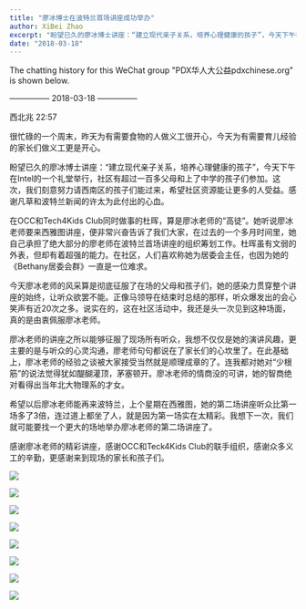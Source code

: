 ```yaml
---
title: "廖冰博士在波特兰首场讲座成功举办"
author: XiBei Zhao
excerpt: "盼望已久的廖冰博士讲座：“建立现代亲子关系，培养心理健康的孩子”，今天下午在Intel的一个礼堂举行，社区有超过一百多父母和上了中学的孩子们参加。这次，我们刻意努力请西南区的孩子们能过来，希望社区资源能让更多的人受益。感谢凡草和波特兰新闻的许太为此付出的心血。"
date: "2018-03-18"
---
```


The chatting history for this WeChat group "PDX华人大公益pdxchinese.org" is shown below.

—————  2018-03-18  —————

西北兆  22:57

很忙碌的一个周末，昨天为有需要食物的人做义工很开心，今天为有需要育儿经验的家长们做义工更是开心。

盼望已久的廖冰博士讲座：“建立现代亲子关系，培养心理健康的孩子”，今天下午在Intel的一个礼堂举行，社区有超过一百多父母和上了中学的孩子们参加。这次，我们刻意努力请西南区的孩子们能过来，希望社区资源能让更多的人受益。感谢凡草和波特兰新闻的许太为此付出的心血。

在OCC和Tech4Kids Club同时做事的杜晖，算是廖冰老师的“高徒”。她听说廖冰老师要来西雅图讲座，便非常兴奋告诉了我们大家，在过去的一个多月时间里，她自己承担了绝大部分的廖老师在波特兰首场讲座的组织筹划工作。杜晖虽有文弱的外表，但却有着超强的能力。在社区，人们喜欢称她为居委会主任，也因为她的《Bethany居委会群》一直是一位难求。

今天廖冰老师的风采算是彻底征服了在场的父母和孩子们，她的感染力贯穿整个讲座的始终，让听众欲罢不能。正像马领导在结束时总结的那样，听众爆发出的会心笑声有近20次之多。说实在的，这在社区活动中，我还是头一次见到这种场面，真的是由衷佩服廖冰老师。

廖冰老师的讲座之所以能够征服了现场所有听众，我想不仅仅是她的演讲风趣，更主要的是与听众的心灵沟通，廖老师句句都说在了家长们的心坎里了。在此基础上，廖冰老师的经验之谈被大家接受当然就是顺理成章的了。连我都对她对“少根筋”的说法觉得犹如醍醐灌顶，茅塞顿开。廖冰老师的情商没的可讲，她的智商绝对看得出当年北大物理系的才女。

希望以后廖冰老师能再来波特兰，上个星期在西雅图，她的第二场讲座听众比第一场多了3倍，连过道上都坐了人，就是因为第一场实在太精彩。我想下一次，我们就可能要找一个更大的场地举办廖冰老师的第二场讲座了。

感谢廖冰老师的精彩讲座，感谢OCC和Teck4Kids Club的联手组织，感谢众多义工的辛勤，更感谢来到现场的家长和孩子们。

![](https://res.cloudinary.com/dhngj18do/image/upload/f_auto,q_auto/v1/images/5fd3abb59f7fc3d163bbd185f48b1918)

![](https://res.cloudinary.com/dhngj18do/image/upload/f_auto,q_auto/v1/images/86b775044e82158e6af15f6865f05e3e)

![](https://res.cloudinary.com/dhngj18do/image/upload/f_auto,q_auto/v1/images/442b89cb10bb91a932e4e2e34ebd721e)

![](https://res.cloudinary.com/dhngj18do/image/upload/f_auto,q_auto/v1/images/500ccc8ace82e3f856a73a1d7ad7b416)

![](https://res.cloudinary.com/dhngj18do/image/upload/f_auto,q_auto/v1/images/d093f2da57fc1184837a26e886b0e976)

![](https://res.cloudinary.com/dhngj18do/image/upload/f_auto,q_auto/v1/images/906dbc00865f8ab064656984d0c92d19)

![](https://res.cloudinary.com/dhngj18do/image/upload/f_auto,q_auto/v1/images/24ece871e4e75e88b6ffa07bcc25fcc5)

![](https://res.cloudinary.com/dhngj18do/image/upload/f_auto,q_auto/v1/images/93b58b6400887032fbd3f1824adafd44)
